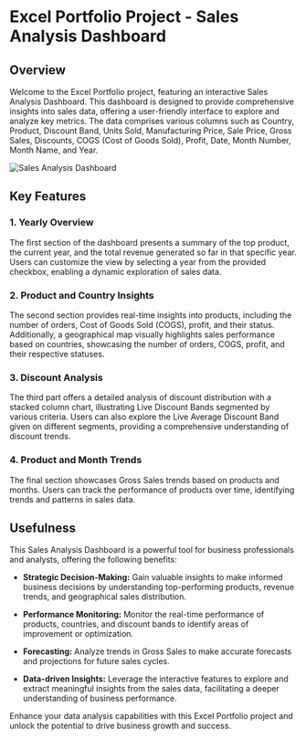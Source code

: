 # Excel Portfolio Project - Sales Analysis Dashboard

## Overview

Welcome to the Excel Portfolio project, featuring an interactive Sales Analysis Dashboard. This dashboard is designed to provide comprehensive insights into sales data,
offering a user-friendly interface to explore and analyze key metrics. 
The data comprises various columns such as Country, Product, Discount Band, Units Sold, Manufacturing Price, Sale Price, Gross Sales, Discounts, 
COGS (Cost of Goods Sold), Profit, Date, Month Number, Month Name, and Year.

![Sales Analysis Dashboard](https://github.com/Rocketman1996/Excel-/assets/129838773/fb5aeb05-cb40-47d7-abe2-d66c463396d4)

## Key Features

### 1. Yearly Overview

The first section of the dashboard presents a summary of the top product, the current year, and the total revenue generated so far in that specific year.
Users can customize the view by selecting a year from the provided checkbox, enabling a dynamic exploration of sales data.

### 2. Product and Country Insights

The second section provides real-time insights into products, including the number of orders, Cost of Goods Sold (COGS), profit, and their status. Additionally,
a geographical map visually highlights sales performance based on countries, showcasing the number of orders, COGS, profit, and their respective statuses.

### 3. Discount Analysis

The third part offers a detailed analysis of discount distribution with a stacked column chart, illustrating Live Discount Bands segmented by various criteria. 
Users can also explore the Live Average Discount Band given on different segments, providing a comprehensive understanding of discount trends.

### 4. Product and Month Trends

The final section showcases Gross Sales trends based on products and months. Users can track the performance of products over time, identifying trends and patterns in sales data.

## Usefulness

This Sales Analysis Dashboard is a powerful tool for business professionals and analysts, offering the following benefits:

- **Strategic Decision-Making:** Gain valuable insights to make informed business decisions by understanding top-performing products, revenue trends, and geographical sales distribution.

- **Performance Monitoring:** Monitor the real-time performance of products, countries, and discount bands to identify areas of improvement or optimization.

- **Forecasting:** Analyze trends in Gross Sales to make accurate forecasts and projections for future sales cycles.

- **Data-driven Insights:** Leverage the interactive features to explore and extract meaningful insights from the sales data, facilitating a deeper understanding of business performance.

Enhance your data analysis capabilities with this Excel Portfolio project and unlock the potential to drive business growth and success.
